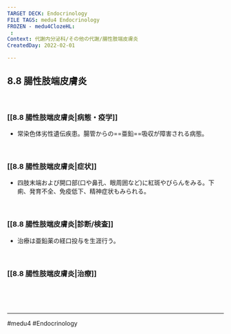```yaml
---
TARGET DECK: Endocrinology
FILE TAGS: medu4 Endocrinology
FROZEN - medu4ClozeHL:
 : 
Context: 代謝内分泌科/その他の代謝/腸性肢端皮膚炎
CreatedDay: 2022-02-01

---
```


## 8.8 腸性肢端皮膚炎

<br>

### [[8.8 腸性肢端皮膚炎|病態・疫学]]
* 常染色体劣性遺伝疾患。腸管からの==亜鉛==吸収が障害される病態。
<!--ID: 1643709295351-->


<br>

### [[8.8 腸性肢端皮膚炎|症状]]
* 四肢末端および開口部(口や鼻孔、眼周囲など)に紅斑やびらんをみる。下痢、発育不全、免疫低下、精神症状もみられる。

<br>

### [[8.8 腸性肢端皮膚炎|診断/検査]]
* 治療は亜鉛薬の経口投与を生涯行う。

<br>

### [[8.8 腸性肢端皮膚炎|治療]]


<br><br><br>

---
#medu4 #Endocrinology 